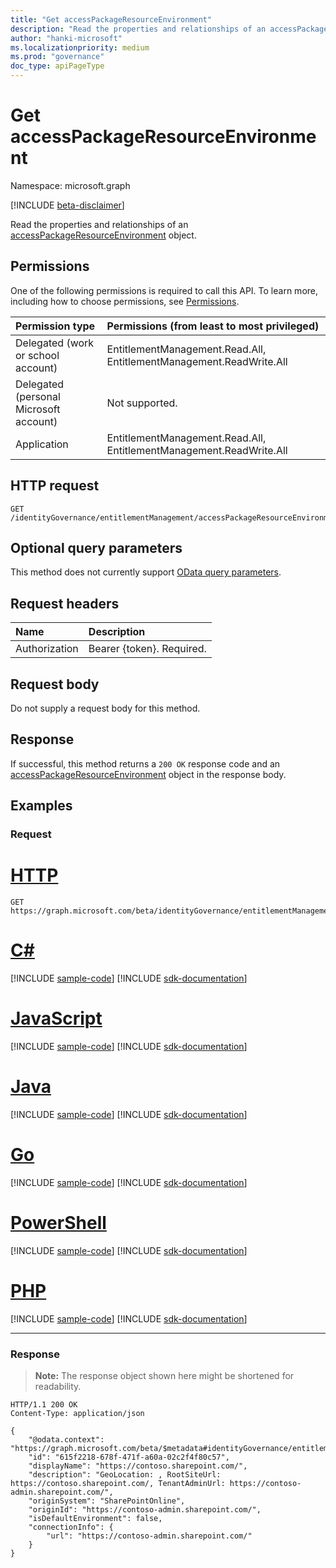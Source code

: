 ```yaml
---
title: "Get accessPackageResourceEnvironment"
description: "Read the properties and relationships of an accessPackageResourceEnvironment object."
author: "hanki-microsoft"
ms.localizationpriority: medium
ms.prod: "governance"
doc_type: apiPageType
---
```


# Get accessPackageResourceEnvironment
Namespace: microsoft.graph

[!INCLUDE [beta-disclaimer](../../includes/beta-disclaimer.md)]

Read the properties and relationships of an [accessPackageResourceEnvironment](../resources/accesspackageresourceenvironment.md) object.

## Permissions
One of the following permissions is required to call this API. To learn more, including how to choose permissions, see [Permissions](/graph/permissions-reference).

|Permission type|Permissions (from least to most privileged)|
|:---|:---|
|Delegated (work or school account)|EntitlementManagement.Read.All, EntitlementManagement.ReadWrite.All|
|Delegated (personal Microsoft account)|Not supported.|
|Application|EntitlementManagement.Read.All, EntitlementManagement.ReadWrite.All|

## HTTP request

<!-- {
  "blockType": "ignored"
}
-->
``` http
GET /identityGovernance/entitlementManagement/accessPackageResourceEnvironments/{accessPackageResourceEnvironmentId}
```

## Optional query parameters
This method does not currently support [OData query parameters](/graph/query-parameters).

## Request headers
|Name|Description|
|:---|:---|
|Authorization|Bearer {token}. Required.|

## Request body
Do not supply a request body for this method.

## Response

If successful, this method returns a `200 OK` response code and an [accessPackageResourceEnvironment](../resources/accesspackageresourceenvironment.md) object in the response body.

## Examples

### Request

# [HTTP](#tab/http)
<!-- {
  "blockType": "request",
  "name": "get_accesspackageresourceenvironment"
}
-->
``` http
GET https://graph.microsoft.com/beta/identityGovernance/entitlementManagement/accessPackageResourceEnvironments/{accessPackageResourceEnvironmentId}
```

# [C#](#tab/csharp)
[!INCLUDE [sample-code](../includes/snippets/csharp/get-accesspackageresourceenvironment-csharp-snippets.md)]
[!INCLUDE [sdk-documentation](../includes/snippets/snippets-sdk-documentation-link.md)]

# [JavaScript](#tab/javascript)
[!INCLUDE [sample-code](../includes/snippets/javascript/get-accesspackageresourceenvironment-javascript-snippets.md)]
[!INCLUDE [sdk-documentation](../includes/snippets/snippets-sdk-documentation-link.md)]

# [Java](#tab/java)
[!INCLUDE [sample-code](../includes/snippets/java/get-accesspackageresourceenvironment-java-snippets.md)]
[!INCLUDE [sdk-documentation](../includes/snippets/snippets-sdk-documentation-link.md)]

# [Go](#tab/go)
[!INCLUDE [sample-code](../includes/snippets/go/get-accesspackageresourceenvironment-go-snippets.md)]
[!INCLUDE [sdk-documentation](../includes/snippets/snippets-sdk-documentation-link.md)]

# [PowerShell](#tab/powershell)
[!INCLUDE [sample-code](../includes/snippets/powershell/get-accesspackageresourceenvironment-powershell-snippets.md)]
[!INCLUDE [sdk-documentation](../includes/snippets/snippets-sdk-documentation-link.md)]

# [PHP](#tab/php)
[!INCLUDE [sample-code](../includes/snippets/php/get-accesspackageresourceenvironment-php-snippets.md)]
[!INCLUDE [sdk-documentation](../includes/snippets/snippets-sdk-documentation-link.md)]

---


### Response
> **Note:** The response object shown here might be shortened for readability.
<!-- {
  "blockType": "response",
  "truncated": true,
  "@odata.type": "microsoft.graph.accessPackageResourceEnvironment"
}
-->
``` http
HTTP/1.1 200 OK
Content-Type: application/json

{
    "@odata.context": "https://graph.microsoft.com/beta/$metadata#identityGovernance/entitlementManagement/accessPackageResourceEnvironments/$entity",
    "id": "615f2218-678f-471f-a60a-02c2f4f80c57",
    "displayName": "https://contoso.sharepoint.com/",
    "description": "GeoLocation: , RootSiteUrl: https://contoso.sharepoint.com/, TenantAdminUrl: https://contoso-admin.sharepoint.com/",
    "originSystem": "SharePointOnline",
    "originId": "https://contoso-admin.sharepoint.com/",
    "isDefaultEnvironment": false,
    "connectionInfo": {
        "url": "https://contoso-admin.sharepoint.com/"
    }
}
```

